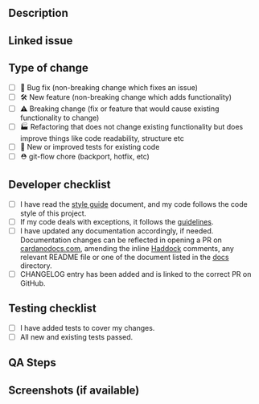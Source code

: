 ## Description

<!--- A brief description of this PR and the problem is trying to solve -->

## Linked issue

<!--- Put here the relevant issue from YouTrack -->

## Type of change
<!--- What types of changes does your code introduce? Put an `x` in all the boxes that apply and `~` in the ones that do not: -->
- [ ] 🐞 Bug fix (non-breaking change which fixes an issue)
- [ ] 🛠 New feature (non-breaking change which adds functionality)
- [ ] ⚠️ Breaking change (fix or feature that would cause existing functionality to change)
- [ ] 🏭 Refactoring that does not change existing functionality but does improve things like code readability, structure etc
- [ ] 🔨 New or improved tests for existing code
- [ ] ⛑ git-flow chore (backport, hotfix, etc)

## Developer checklist
<!--- A mental checklist for the developer submitting the PR. Put an `x` in all the boxes that apply and `~` in the ones that do not: --->
- [ ] I have read the [style guide](https://github.com/input-output-hk/cardano-sl/blob/develop/docs/style-guide.md) document, and my code follows the code style of this project.
- [ ] If my code deals with exceptions, it follows the [guidelines](https://github.com/input-output-hk/cardano-sl/blob/develop/docs/exceptions.md).
- [ ] I have updated any documentation accordingly, if needed. Documentation changes can be reflected in opening a PR on [cardanodocs.com](https://github.com/input-output-hk/cardanodocs.com), amending the inline [Haddock](https://www.haskell.org/haddock/) comments, any relevant README file or one of the document listed in the [docs](https://github.com/input-output-hk/cardano-sl/tree/develop/docs) directory.
- [ ] CHANGELOG entry has been added and is linked to the correct PR on GitHub.

## Testing checklist
<!-- If you aren't providing any tests as part of this PR, use this section to state clearly why. It needs to be a strong motivation and definitely the exception, not the rule. -->
- [ ] I have added tests to cover my changes.
- [ ] All new and existing tests passed.

## QA Steps
<!--- Which are the steps needed to test this feature, if any? -->

## Screenshots (if available)
<!--- Upload a GIF, an asciinema video or an image demoing the feature -->
